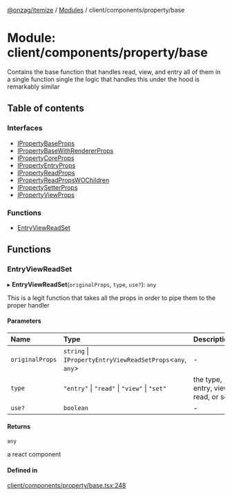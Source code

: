 [@onzag/itemize](../README.md) / [Modules](../modules.md) / client/components/property/base

# Module: client/components/property/base

Contains the base function that handles read, view, and entry all of them
in a single function single the logic that handles this under the hood is remarkably similar

## Table of contents

### Interfaces

- [IPropertyBaseProps](../interfaces/client_components_property_base.IPropertyBaseProps.md)
- [IPropertyBaseWithRendererProps](../interfaces/client_components_property_base.IPropertyBaseWithRendererProps.md)
- [IPropertyCoreProps](../interfaces/client_components_property_base.IPropertyCoreProps.md)
- [IPropertyEntryProps](../interfaces/client_components_property_base.IPropertyEntryProps.md)
- [IPropertyReadProps](../interfaces/client_components_property_base.IPropertyReadProps.md)
- [IPropertyReadPropsWOChildren](../interfaces/client_components_property_base.IPropertyReadPropsWOChildren.md)
- [IPropertySetterProps](../interfaces/client_components_property_base.IPropertySetterProps.md)
- [IPropertyViewProps](../interfaces/client_components_property_base.IPropertyViewProps.md)

### Functions

- [EntryViewReadSet](client_components_property_base.md#entryviewreadset)

## Functions

### EntryViewReadSet

▸ **EntryViewReadSet**(`originalProps`, `type`, `use?`): `any`

This is a legit function that takes all the props in order to pipe them
to the proper handler

#### Parameters

| Name | Type | Description |
| :------ | :------ | :------ |
| `originalProps` | `string` \| `IPropertyEntryViewReadSetProps`\<`any`, `any`\> | - |
| `type` | ``"entry"`` \| ``"read"`` \| ``"view"`` \| ``"set"`` | the type, entry, view, read, or set |
| `use?` | `boolean` | - |

#### Returns

`any`

a react component

#### Defined in

[client/components/property/base.tsx:248](https://github.com/onzag/itemize/blob/73e0c39e/client/components/property/base.tsx#L248)
